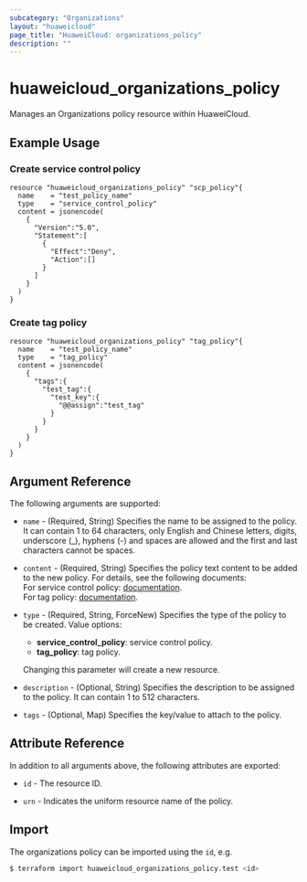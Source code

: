 ```yaml
---
subcategory: "Organizations"
layout: "huaweicloud"
page_title: "HuaweiCloud: organizations_policy"
description: ""
---
```


# huaweicloud_organizations_policy

Manages an Organizations policy resource within HuaweiCloud.

## Example Usage

### Create service control policy

```hcl
resource "huaweicloud_organizations_policy" "scp_policy"{
  name    = "test_policy_name"
  type    = "service_control_policy"
  content = jsonencode(
    {
      "Version":"5.0",
      "Statement":[
        {
          "Effect":"Deny",
          "Action":[]
        }
      ]
    }
  )
}
```

### Create tag policy

```hcl
resource "huaweicloud_organizations_policy" "tag_policy"{
  name    = "test_policy_name"
  type    = "tag_policy"
  content = jsonencode(
    {
      "tags":{
        "test_tag":{
          "test_key":{
            "@@assign":"test_tag"
          }
        }
      }
    }
  )
}
```

## Argument Reference

The following arguments are supported:

* `name` - (Required, String) Specifies the name to be assigned to the policy. It can contain 1 to 64 characters, only
  English and Chinese letters, digits, underscore (_), hyphens (-) and spaces are allowed and the first and last
  characters cannot be spaces.

* `content` - (Required, String) Specifies the policy text content to be added to the new policy. For details, see the
  following documents:
  <br/> For service control policy: [documentation](https://support.huaweicloud.com/intl/en-us/usermanual-organizations/org_03_0033.html).
  <br/> For tag policy: [documentation](https://support.huaweicloud.com/intl/en-us/usermanual-organizations/org_03_0068.html).

* `type` - (Required, String, ForceNew) Specifies the type of the policy to be created. Value options:
  + **service_control_policy**: service control policy.
  + **tag_policy**: tag policy.

  Changing this parameter will create a new resource.

* `description` - (Optional, String) Specifies the description to be assigned to the policy. It can contain 1 to 512
  characters.

* `tags` - (Optional, Map) Specifies the key/value to attach to the policy.

## Attribute Reference

In addition to all arguments above, the following attributes are exported:

* `id` - The resource ID.

* `urn` - Indicates the uniform resource name of the policy.

## Import

The organizations policy can be imported using the `id`, e.g.

```bash
$ terraform import huaweicloud_organizations_policy.test <id>
```

